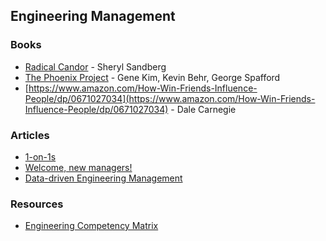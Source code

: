 ## Engineering Management

### Books

- [Radical Candor](https://www.radicalcandor.com/) - Sheryl Sandberg
- [The Phoenix Project](https://www.amazon.com/Phoenix-Project-DevOps-Helping-Business-ebook/dp/B078Y98RG8/) -  Gene Kim,  Kevin Behr, George Spafford
- [https://www.amazon.com/How-Win-Friends-Influence-People/dp/0671027034](https://www.amazon.com/How-Win-Friends-Influence-People/dp/0671027034) - Dale Carnegie

### Articles

- [1-on-1s](https://github.com/LappleApple/awesome-leading-and-managing/blob/master/One-on-Ones.md)
- [Welcome, new managers!](https://www.officevibe.com/complete-guide-new-manager)
- [Data-driven Engineering Management](https://www.gitprime.com/content/gitprime-data-driven-management.original.pdf)

### Resources

- [Engineering Competency Matrix](https://docs.google.com/spreadsheets/d/131XZCEb8LoXqy79WWrhCX4sBnGhCM1nAIz4feFZJsEo/htmlview)
